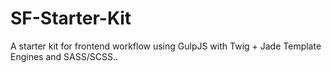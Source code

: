 # SF-Starter-Kit
A starter kit for frontend workflow using GulpJS with Twig + Jade Template Engines and SASS/SCSS..
